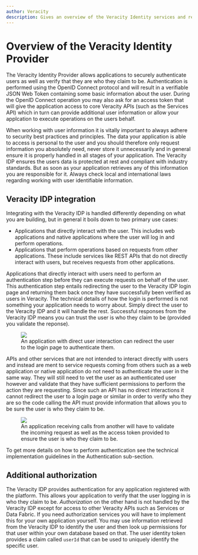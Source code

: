 ```yaml
---
author: Veracity
description: Gives an overview of the Veracity Identity services and related components.
---
```


# Overview of the Veracity Identity Provider
The Veracity Identity Provider allows applications to securely authenticate users as well as verify that they are who they claim to be. Authentication is performed using the OpenID Connect protocol and will result in a verifiable JSON Web Token containing some basic information about the user. During the OpenID Connect operation you may also ask for an access token that will give the application access to core Veracity APIs (such as the Services API) which in turn can provide additional user information or allow your applcation to execute operations on the users behalf.

When working with user information it is vitally important to always adhere to security best practices and principles. The data your application is able to access is personal to the user and you should therefore only request information you absolutely need, never store it unnecessarily and in general ensure it is properly handled in all stages of your application. The Veracity IDP ensures the users data is protected at rest and compliant with industry standards. But as soon as your application retrieves any of this information you are responsible for it. Always check local and international laws regarding working with user identifiable information.

## Veracity IDP integration
Integrating with the Veracity IDP is handled differently depending on what you are building, but in general it boils down to two primary use cases:

- Applications that directly interact with the user. This includes web applications and native applications where the user will log in and perform operations.
- Applications that perform operations based on requests from other applications. These include services like REST APIs that do not directly interact with users, but receives requests from other applications.

Applications that directly interact with users need to perform an authentication step before they can execute requests on behalf of the user. This authentication step entails redirecting the user to the Veracity IDP login page and returning them back once they have successfully been verified as users in Veracity. The technical details of how the login is performed is not something your application needs to worry about. Simply direct the user to the Veracity IDP and it will handle the rest. Successful responses from the Veracity IDP means you can trust the user is who they claim to be (provided you validate the reponse).

<figure>
	<img src="assets/basic-oidc-authentication.png"/>
	<figcaption>An application with direct user interaction can redirect the user to the login page to authenticate them.</figcaption>
</figure>

APIs and other services that are not intended to interact directly with users and instead are ment to service requests coming from others such as a web application or native application do not need to authenticate the user in the same way. They will still need to vet the user as an authenticated user however and validate that they have sufficient permissions to perform the action they are requesting. Since such an API has no direct interactions it cannot redirect the user to a login page or similar in order to verify who they are so the code calling the API must provide information that allows you to be sure the user is who they claim to be.

<figure>
	<img src="assets/api-verification-sequence.png"/>
	<figcaption>An application receiving calls from another will have to validate the incoming request as well as the access token provided to ensure the user is who they claim to be.</figcaption>
</figure>

To get more details on how to perform authentication see the technical implementation guidelines in the Authentication sub-section.

## Additional authorization
The Veracity IDP provides authentication for any application registered with the platform. This allows your application to verify that the user logging in is who they claim to be. *Authorization* on the other hand is not handled by the Veracity IDP except for access to other Veracity APIs such as Services or Data Fabric. If you need authorization services you will have to implement this for your own application yourself. You may use information retrieved from the Veracity IDP to identify the user and then look up permissions for that user within your own database based on that. The user identity token provides a claim called `userId` that can be used to uniquely identify the specific user.
